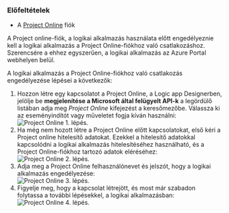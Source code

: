 ### <a name="prerequisites"></a>Előfeltételek
* A [Project Online](https://products.office.com/Project/project-online-with-project-for-office-365) fiók 

A Project online-fiók, a logikai alkalmazás használata előtt engedélyeznie kell a logikai alkalmazás a Project Online-fiókhoz való csatlakozáshoz. Szerencsére a ehhez egyszerűen, a logikai alkalmazás az Azure Portal webhelyen belül. 

A logikai alkalmazás a Project Online-fiókhoz való csatlakozás engedélyezése lépései a következők:

1. Hozzon létre egy kapcsolatot a Project Online, a Logic app Designerben, jelölje be **megjelenítése a Microsoft által felügyelt API-k** a legördülő listában adja meg *Project Online* kifejezést a keresőmezőbe. Válassza ki az eseményindítót vagy műveletet fogja kíván használni:  
   ![Project Online 1. lépés.](./media/connectors-create-api-projectonline/projectonline-1.png)
2. Ha még nem hozott létre a Project Online előtt kapcsolatokat, első kéri a Project online hitelesítő adatokat. Ezekkel a hitelesítő adatokkal kapcsolódni a logikai alkalmazás hitelesítéséhez használható, és a Project Online-fiókhoz tartozó adatok eléréséhez:  
   ![Project Online 2. lépés.](./media/connectors-create-api-projectonline/projectonline-2.png)
3. Adja meg a Project Online felhasználónevet és jelszót, hogy a logikai alkalmazás engedélyezése:  
   ![Project Online 3. lépés.](./media/connectors-create-api-projectonline/projectonline-3.png)   
4. Figyelje meg, hogy a kapcsolat létrejött, és most már szabadon folytassa a további lépésekkel, a logikai alkalmazásban:  
   ![Project Online 4. lépés.](./media/connectors-create-api-projectonline/projectonline-4.png)   

